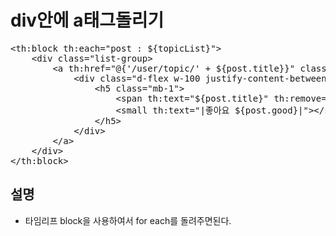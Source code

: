 # div안에 a태그돌리기

<pre>
&lt;th:block th:each="post : ${topicList}"&gt;
    &lt;div class="list-group&gt;
        &lt;a th:href="@{'/user/topic/' + ${post.title}}" class="list-group-item list-group-item-action flex-column align-items-start"&gt;
            &lt;div class="d-flex w-100 justify-content-between"&gt;
                &lt;h5 class="mb-1"&gt;
                    &lt;span th:text="${post.title}" th:remove="tag"&gt;&lt;/span&gt;
                    &lt;small th:text="|좋아요 ${post.good}|"&gt;&lt;/small&gt;
                &lt;/h5&gt;
            &lt;/div&gt;
        &lt;/a&gt;
    &lt;/div&gt;
&lt;/th:block&gt;
</pre>

## 설명
* 타임리프 block을 사용하여서 for each를 돌려주면된다.
